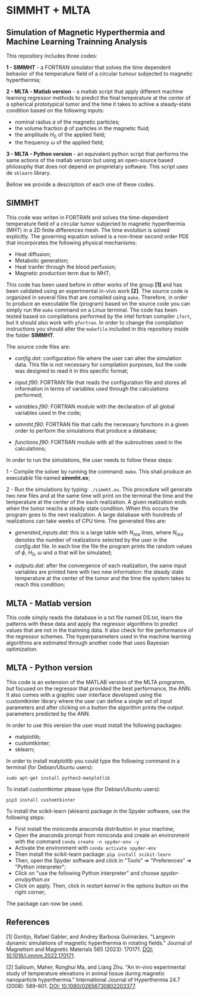 # SIMMHT + MLTA 

## Simulation of Magnetic Hyperthermia and Machine Learning Trainning Analysis

This repository includes three codes:

**1 - SIMMHT** - a FORTRAN simulator that solves the time dependent behavior of the temperature field of a circular tumour subjected to magnetic hyperthermia;

**2 - MLTA - Matlab version** - a matlab script that apply different machine learning regressor methods to predict the final temperature at the center of a spherical prototypical tumor and the time it takes to achive a steady-state condition based on the following inputs:
- nominal radius $a$ of the magnetic particles;
- the volume fraction $\phi$ of particles in the magnetic fluid;
- the amplitude $H_0$ of the applied field;
- the frequency $\omega$ of the applied field;
 
**3 - MLTA - Python version** - an equivalent python script that performs the same actions of the matlab version but using an open-source based philosophy that does not depend on proprietary software. This script uses de `sklearn` library.

Bellow we provide a description of each one of these codes.
  
## SIMMHT

This code was writen in FORTRAN and solves the time-dependent temperature field of a circular tumor subjected to magnetic hyperthermia (MHT) in a 2D finite differences mesh. The time evolution is solved explicitly. The governing equation solved is a non-linear second order PDE that incorporates the following physical mechanisms:

- Heat diffusion;
- Metabolic generation;
- Heat tranfer through the blood perfusion;
- Magnetic production term due to MHT;

This code has been used before in other works of the group **[1]** and has been validated using an experimental in-vivo work **[2]**. The source code is organized in several files that are compiled using `make`. Therefore, in order to produce an executable file (program) based on the source code you can simply run the `make` command on a Linux terminal. The code has been tested based on compilations performed by the intel fortran compiler `ifort`, but it should also work with `gfortran`. In order to change the compilation instructions you should alter the `makefile` included in this repository inside the folder **SIMMHT**.

The source code files are:

- *config.dat*: configuration file where the user can alter the simulation data. This file is not necessary for compilation purposes, but the code was designed to read it in this specific format;
  
- *input.f90*: FORTRAN file that reads the configuration file and stores all information in terms of variables used through the calculations performed;
  
- *variables.f90*: FORTRAN module with the declaration of all global variables used in the code;
  
- *simmht.f90*: FORTRAN file that calls the necessary functions in a given order to perform the simulations that produce a database;
  
- *functions.f90*: FORTRAN module with all the subroutines used in the calculations;

In order to run the simulations, the user needs to follow these steps:

1 - Compile the solver by running the command: `make`. This shall produce an executable file named **simmht.ex**;

2 - Run the simulations by typing: `./simmht.ex`. This procedure will generate two new files and at the same time will print on the terminal the time and the temperature at the center of the each realization. A given realization ends when the tumor reachs a steady state condition. When this occurs the program goes to the next realization. A large database with hundreds of realizations can take weeks of CPU time. The generated files are:

- *generated_inputs.dat*: this is a large table with $N_{rea}$ lines, where $N_{rea}$ denotes the number of realizations selected by the user in the *config.dat* file. In each line the file the program prints the random values of $\phi$, $H_0$, $\omega$ and $a$ that will be simulated;
    
- *outputs.dat*: after the convergence of each realization, the same input variables are printed here with two new information: the steady state temperature at the center of the tumor and the time the system takes to reach this condition;

## MLTA - Matlab version

This code simply reads the database in a txt file named DS.txt, learn the patterns with these data and apply the regressor algorithms to predict values that are not in the trainning data. It also check for the performance of the regressor schemes. The hyperparameters used in the machine learning algorithms are estimated through another code that uses Bayesian optimization.

## MLTA - Python version

This code is an extension of the MATLAB version of the MLTA programm, but focused on the regressor that provided the best performance, the ANN. It also comes with a graphic user interface developed using the customtkinter library where the user can define a single set of input parameters and after clicking on a button the algorithm prints the output parameters predicted by the ANN.

In order to use this version the user must install the following packages:

- matplotlib;
- customtkinter;
- sklearn;

In order to install matplotlib you could type the following command in a terminal (for Debian/Ubuntu users):

`sudo apt-get install python3-matplotlib`

To install customtkinter please type (for Debian/Ubuntu users):

`pip3 install customtkinter`  

To install the scikit-learn (sklearn) package in the Spyder software, use the following steps:

- First install the miniconda anaconda distribution in your machine;
- Open the anaconda prompt from miniconda and create an environment with the command `conda create -n spyder-env -y`
- Activate the environment with `conda activate spyder-env`
- Then install the scikit-learn package: `pip install scikit-learn`
- Then, open the Spyder software and click in "Tools" => "Preferences" => "Python interpreter";
- Click on "use the following Python interpreter" and choose *spyder-env/python.ex*
- Click on apply. Then, click in *restart kernel* in the options button on the right corner;

The package can now be used.



## References

[1] Gontijo, Rafael Gabler, and Andrey Barbosa Guimarães. "Langevin dynamic simulations of magnetic hyperthermia in rotating fields." Journal of Magnetism and Magnetic Materials 565 (2023): 170171. [DOI: 10.1016/j.jmmm.2022.170171](https://doi.org/10.1016/j.jmmm.2022.170171).

[2] Salloum, Maher, Ronghui Ma, and Liang Zhu. "An in-vivo experimental study of temperature elevations in animal tissue during magnetic nanoparticle hyperthermia." International Journal of Hyperthermia 24.7 (2008): 589-601. [DOI: 10.1080/02656730802203377](https://doi.org/10.1080/02656730802203377).